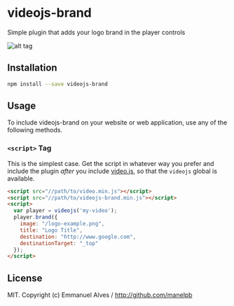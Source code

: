 # videojs-brand

Simple plugin that adds your logo brand in the player controls

![alt tag](https://raw.githubusercontent.com/manelpb/videojs-brand/master/screenshot.png)

## Installation

```sh
npm install --save videojs-brand
```

## Usage

To include videojs-brand on your website or web application, use any of the following methods.

### `<script>` Tag

This is the simplest case. Get the script in whatever way you prefer and include the plugin _after_ you include [video.js][videojs], so that the `videojs` global is available.

```html
<script src="//path/to/video.min.js"></script>
<script src="//path/to/videojs-brand.min.js"></script>
<script>
  var player = videojs('my-video');
  player.brand({
  	image: "/logo-example.png",
    title: "Logo Title",
    destination: "http://www.google.com",
    destinationTarget: "_top"
  });
</script>
```

## License

MIT. Copyright (c) Emmanuel Alves / http://github.com/manelpb


[videojs]: http://videojs.com/
